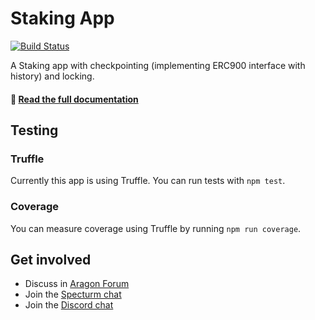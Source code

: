 # Staking App

[![Build Status](https://img.shields.io/travis/aragon/staking/master.svg?style=for-the-badge)](https://travis-ci.org/aragon/staking)

A Staking app with checkpointing (implementing ERC900 interface with history) and locking.

#### 📓 [Read the full documentation](/docs)

## Testing
### Truffle

Currently this app is using Truffle. You can run tests with `npm test`.

### Coverage
You can measure coverage using Truffle by running `npm run coverage`.

## Get involved
- Discuss in [Aragon Forum](https://forum.aragon.org/)
- Join the [Specturm chat](https://spectrum.chat/aragon?tab=posts)
- Join the [Discord chat](https://discord.gg/CMuvVY)
